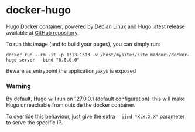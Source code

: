 # docker-hugo

Hugo Docker container, powered by Debian Linux and Hugo latest release available at [GitHub repository](https://github.com/spf13/hugo/releases).

To run this image (and to build your pages), you can simply run:

`docker run --rm -it -p 1313:1313 -v /host/mysite:/site madduci/docker-hugo server --bind "0.0.0.0"`

Beware as entrypoint the application *jekyll* is exposed

### Warning

By default, Hugo will run on 127.0.0.1 (default configuration): this will make Hugo unreachable from outside the docker container.

To override this behaviour, just give the extra `--bind "X.X.X.X"` parameter to serve the specific IP.
